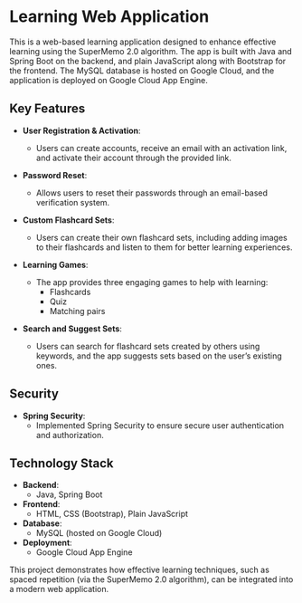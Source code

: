 # Learning Web Application

This is a web-based learning application designed to enhance effective learning using the SuperMemo 2.0 algorithm. The app is built with Java and Spring Boot on the backend, and plain JavaScript along with Bootstrap for the frontend. The MySQL database is hosted on Google Cloud, and the application is deployed on Google Cloud App Engine.

## Key Features
- **User Registration & Activation**: 
  - Users can create accounts, receive an email with an activation link, and activate their account through the provided link.
  
- **Password Reset**: 
  - Allows users to reset their passwords through an email-based verification system.

- **Custom Flashcard Sets**:
  - Users can create their own flashcard sets, including adding images to their flashcards and listen to them for better learning experiences.
  
- **Learning Games**:
  - The app provides three engaging games to help with learning:
    - Flashcards
    - Quiz
    - Matching pairs
  
- **Search and Suggest Sets**: 
  - Users can search for flashcard sets created by others using keywords, and the app suggests sets based on the user’s existing ones.

## Security
- **Spring Security**:
  - Implemented Spring Security to ensure secure user authentication and authorization.

## Technology Stack
- **Backend**: 
  - Java, Spring Boot
- **Frontend**: 
  - HTML, CSS (Bootstrap), Plain JavaScript
- **Database**: 
  - MySQL (hosted on Google Cloud)
- **Deployment**: 
  - Google Cloud App Engine

This project demonstrates how effective learning techniques, such as spaced repetition (via the SuperMemo 2.0 algorithm), can be integrated into a modern web application.
